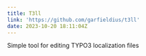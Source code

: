 ```yaml
---
title: T3ll
link: 'https://github.com/garfieldius/t3ll'
date: 2023-10-20 18:11:04Z
---
```


Simple tool for editing TYPO3 localization files
